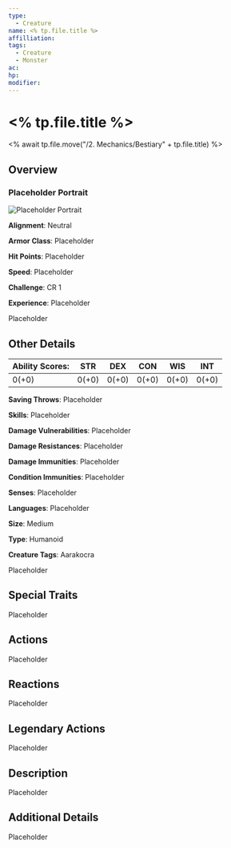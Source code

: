 ```yaml
---
type:
  - Creature
name: <% tp.file.title %>
affilliation: 
tags:
  - Creature
  - Monster
ac: 
hp: 
modifier:
---
```


# <% tp.file.title %>
<% await tp.file.move("/2. Mechanics/Bestiary" + tp.file.title) %>
## Overview

### Placeholder Portrait

![Placeholder Portrait](https://publish-01.obsidian.md/access/36b98e212e9d73fe1bd4813f96b0fd71/z_Assets/Misc/ImagePlaceholder.png)  

**Alignment**: Neutral

**Armor Class**: Placeholder

**Hit Points**: Placeholder

**Speed**: Placeholder

**Challenge**: CR 1

**Experience**: Placeholder

Placeholder

## Other Details

|**Ability Scores**:|STR|DEX|CON|WIS|INT|
|---|---|---|---|---|---|
|0(+0)|0(+0)|0(+0)|0(+0)|0(+0)|0(+0)|

**Saving Throws**: Placeholder

**Skills**: Placeholder

**Damage Vulnerabilities**: Placeholder

**Damage Resistances**: Placeholder

**Damage Immunities**: Placeholder

**Condition Immunities**: Placeholder

**Senses**: Placeholder

**Languages**: Placeholder

**Size**: Medium

**Type**: Humanoid

**Creature Tags**: Aarakocra

Placeholder

## Special Traits

Placeholder

## Actions

Placeholder

## Reactions

Placeholder

## Legendary Actions

Placeholder

## Description

Placeholder

## Additional Details

Placeholder